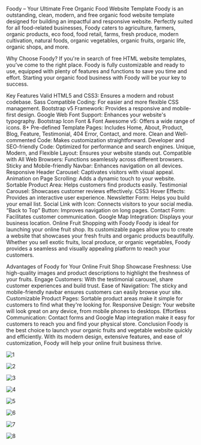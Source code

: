Foody – Your Ultimate Free Organic Food Website Template
Foody is an outstanding, clean, modern, and free organic food website template designed for building an impactful and responsive website. Perfectly suited for all food-related businesses, Foody caters to agriculture, farmers, organic products, eco food, food retail, farms, fresh produce, modern cultivation, natural foods, organic vegetables, organic fruits, organic life, organic shops, and more.

Why Choose Foody?
If you're in search of free HTML website templates, you've come to the right place. Foody is fully customizable and ready to use, equipped with plenty of features and functions to save you time and effort. Starting your organic food business with Foody will be your key to success.

Key Features
Valid HTML5 and CSS3: Ensures a modern and robust codebase.
Sass Compatible Coding: For easier and more flexible CSS management.
Bootstrap v5 Framework: Provides a responsive and mobile-first design.
Google Web Font Support: Enhances your website's typography.
Bootstrap Icon Font & Font Awesome v5: Offers a wide range of icons.
8+ Pre-defined Template Pages: Includes Home, About, Product, Blog, Feature, Testimonial, 404 Error, Contact, and more.
Clean and Well-commented Code: Makes customization straightforward.
Developer and SEO-friendly Code: Optimized for performance and search engines.
Unique, Modern, and Flexible Layout: Ensures your website stands out.
Compatible with All Web Browsers: Functions seamlessly across different browsers.
Sticky and Mobile-friendly Navbar: Enhances navigation on all devices.
Responsive Header Carousel: Captivates visitors with visual appeal.
Animation on Page Scrolling: Adds a dynamic touch to your website.
Sortable Product Area: Helps customers find products easily.
Testimonial Carousel: Showcases customer reviews effectively.
CSS3 Hover Effects: Provides an interactive user experience.
Newsletter Form: Helps you build your email list.
Social Link with Icon: Connects visitors to your social media.
“Back to Top” Button: Improves navigation on long pages.
Contact Form: Facilitates customer communication.
Google Map Integration: Displays your business location.
Online Fruit Shopping with Foody
Foody is ideal for launching your online fruit shop. Its customizable pages allow you to create a website that showcases your fresh fruits and organic products beautifully. Whether you sell exotic fruits, local produce, or organic vegetables, Foody provides a seamless and visually appealing platform to reach your customers.

Advantages of Foody for Your Online Fruit Shop
Showcase Freshness: Use high-quality images and product descriptions to highlight the freshness of your fruits.
Engage Customers: With the testimonial carousel, share customer experiences and build trust.
Ease of Navigation: The sticky and mobile-friendly navbar ensures customers can easily browse your site.
Customizable Product Pages: Sortable product areas make it simple for customers to find what they're looking for.
Responsive Design: Your website will look great on any device, from mobile phones to desktops.
Effortless Communication: Contact forms and Google Map integration make it easy for customers to reach you and find your physical store.
Conclusion
Foody is the best choice to launch your organic fruits and vegetable website quickly and efficiently. With its modern design, extensive features, and ease of customization, Foody will help your online fruit business thrive.

![1](https://github.com/engrmumtazali0112/Website_Design/assets/156393630/f8c46aed-f6c8-4bda-bf47-8b5f8989218f)

![2](https://github.com/engrmumtazali0112/Website_Design/assets/156393630/8c32d485-6ad6-48bd-beaf-b4c14ae9d78b)

![3](https://github.com/engrmumtazali0112/Website_Design/assets/156393630/92636f7b-0f0a-433a-a5e0-8cfed9e53efb)

![4](https://github.com/engrmumtazali0112/Website_Design/assets/156393630/78914b8c-1de5-48c9-9b86-583dde3f737a)

![5](https://github.com/engrmumtazali0112/Website_Design/assets/156393630/14e31f61-63a4-4f23-ab79-66b17353b5ad)

![6](https://github.com/engrmumtazali0112/Website_Design/assets/156393630/d897a3d5-adbd-4575-8bbd-bfc42ccb0320)

![7](https://github.com/engrmumtazali0112/Website_Design/assets/156393630/eb398740-8025-45da-9fda-e70c368b8744)

![8](https://github.com/engrmumtazali0112/Website_Design/assets/156393630/3b58fb30-9f72-45e4-83fb-de5934622f6f)






